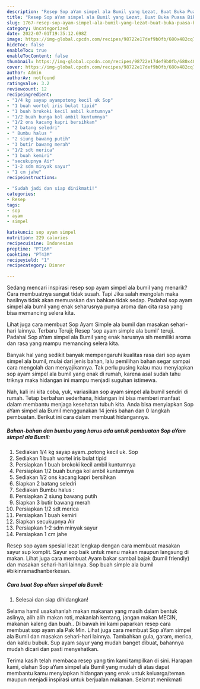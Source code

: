 ```yaml
---
description: "Resep Sop aYam simpel ala Bumil yang Lezat, Buat Buka Puasa Bikin Ngiler"
title: "Resep Sop aYam simpel ala Bumil yang Lezat, Buat Buka Puasa Bikin Ngiler"
slug: 1767-resep-sop-ayam-simpel-ala-bumil-yang-lezat-buat-buka-puasa-bikin-ngiler
category: Uncategorized
date: 2022-07-01T19:35:12.698Z
image: https://img-global.cpcdn.com/recipes/98722e17def9b0fb/680x482cq70/sop-ayam-simpel-ala-bumil-foto-resep-utama.jpg
hideToc: false
enableToc: true
enableTocContent: false
thumbnail: https://img-global.cpcdn.com/recipes/98722e17def9b0fb/680x482cq70/sop-ayam-simpel-ala-bumil-foto-resep-utama.jpg
cover: https://img-global.cpcdn.com/recipes/98722e17def9b0fb/680x482cq70/sop-ayam-simpel-ala-bumil-foto-resep-utama.jpg
author: Admin
authorAv: notfound
ratingvalue: 3.2
reviewcount: 12
recipeingredient:
- "1/4 kg sayap ayampotong kecil uk Sop"
- "1 buah wortel iris bulat tipid"
- "1 buah brokoki kecil ambil kuntumnya"
- "1/2 buah bunga kol ambil kuntumnya"
- "1/2 ons kacang kapri bersihkan"
- "2 batang seledri"
- " Bumbu halus "
- "2 siung bawang putih"
- "3 butir bawang merah"
- "1/2 sdt merica"
- "1 buah kemiri"
- "secukupnya Air"
- "1-2 sdm minyak sayur"
- "1 cm jahe"
recipeinstructions:

- "Sudah jadi dan siap dinikmati!"
categories:
- Resep
tags:
- sop
- ayam
- simpel

katakunci: sop ayam simpel 
nutrition: 229 calories
recipecuisine: Indonesian
preptime: "PT16M"
cooktime: "PT43M"
recipeyield: "1"
recipecategory: Dinner

---
```



Sedang mencari inspirasi resep sop ayam simpel ala bumil yang menarik? Cara membuatnya sangat tidak susah. Tapi Jika salah mengolah maka hasilnya tidak akan memuaskan dan bahkan tidak sedap. Padahal sop ayam simpel ala bumil yang enak seharusnya punya aroma dan cita rasa yang bisa memancing selera kita.


Lihat juga cara membuat Sop Ayam Simple ala bumil dan masakan sehari-hari lainnya. Terbaru Teruji; Resep &#39;sop ayam simple ala bumil&#39; teruji. Padahal Sop aYam simpel ala Bumil yang enak harusnya sih memiliki aroma dan rasa yang mampu memancing selera kita.

Banyak hal yang sedikit banyak mempengaruhi kualitas rasa dari sop ayam simpel ala bumil, mulai dari jenis bahan, lalu pemilihan bahan segar sampai cara mengolah dan menyajikannya. Tak perlu pusing kalau mau menyiapkan sop ayam simpel ala bumil yang enak di rumah, karena asal sudah tahu triknya maka hidangan ini mampu menjadi suguhan istimewa.


Nah, kali ini kita coba, yuk, variasikan sop ayam simpel ala bumil sendiri di rumah. Tetap berbahan sederhana, hidangan ini bisa memberi manfaat dalam membantu menjaga kesehatan tubuh kita. Anda bisa menyiapkan Sop aYam simpel ala Bumil menggunakan 14 jenis bahan dan 0 langkah pembuatan. Berikut ini cara dalam membuat hidangannya.

<!--inarticleads1-->

##### Bahan-bahan dan bumbu yang harus ada untuk pembuatan Sop aYam simpel ala Bumil:

1. Sediakan 1/4 kg sayap ayam..potong kecil uk. Sop
1. Sediakan 1 buah wortel iris bulat tipid
1. Persiapkan 1 buah brokoki kecil ambil kuntumnya
1. Persiapkan 1/2 buah bunga kol ambil kuntumnya
1. Sediakan 1/2 ons kacang kapri bersihkan
1. Siapkan 2 batang seledri
1. Sediakan  Bumbu halus :
1. Persiapkan 2 siung bawang putih
1. Siapkan 3 butir bawang merah
1. Persiapkan 1/2 sdt merica
1. Persiapkan 1 buah kemiri
1. Siapkan secukupnya Air
1. Persiapkan 1-2 sdm minyak sayur
1. Persiapkan 1 cm jahe


Resep sop ayam spesial lezat lengkap dengan cara membuat masakan sayur sup komplit. Sayur sop baik untuk menu makan maupun langsung di makan. Lihat juga cara membuat Ayam bakar sambal bajak (bumil friendly) dan masakan sehari-hari lainnya. Sop buah simple ala bumil #bikinramadhanberkesan. 

<!--inarticleads2-->

##### Cara buat Sop aYam simpel ala Bumil:


1. Selesai dan siap dihidangkan!

Selama hamil usakahanlah makan makanan yang masih dalam bentuk aslinya, alih alih makan roti, makanlah kentang, jangan makan MECIN, makanan kaleng dan buah.. Di bawah ini kami paparkan resep cara membuat sop ayam ala Pak Min. Lihat juga cara membuat Sop aYam simpel ala Bumil dan masakan sehari-hari lainnya. Tambahkan gula, garam, merica, dan kaldu bubuk. Sup ayam sayur yang mudah banget dibuat, bahannya mudah dicari dan pasti menyehatkan. 

Terima kasih telah membaca resep yang tim kami tampilkan di sini. Harapan kami, olahan Sop aYam simpel ala Bumil yang mudah di atas dapat membantu kamu menyiapkan hidangan yang enak untuk keluarga/teman maupun menjadi inspirasi untuk berjualan makanan. Selamat menikmati
